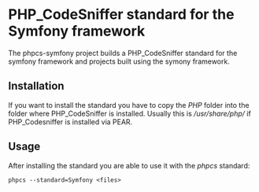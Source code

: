 # PHP_CodeSniffer standard for the Symfony framework

The phpcs-symfony project builds a PHP_CodeSniffer standard for the symfony
framework and projects built using the symony framework.

## Installation

If you want to install the standard you have to copy the _PHP_ folder into the
folder where PHP_CodeSniffer is installed. Usually this is _/usr/share/php/_ if
PHP_Codesniffer is installed via PEAR.

## Usage

After installing the standard you are able to use it with the _phpcs_ standard:

    phpcs --standard=Symfony <files>
